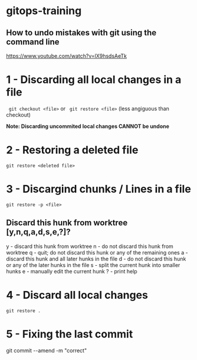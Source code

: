# gitops-training

## How to undo mistakes with git using the command line
https://www.youtube.com/watch?v=lX9hsdsAeTk

# 1 - Discarding all local changes in a file

``` git checkout <file>```
or
``` git restore <file>``` (less angiguous than checkout)

**Note: Discarding uncommited local changes CANNOT be undone**

# 2 - Restoring a deleted file

``` git restore <deleted file> ```

# 3 - Discargind chunks / Lines in a file

``` git restore -p <file> ```

## Discard this hunk from worktree [y,n,q,a,d,s,e,?]?
y - discard this hunk from worktree
n - do not discard this hunk from worktree
q - quit; do not discard this hunk or any of the remaining ones
a - discard this hunk and all later hunks in the file
d - do not discard this hunk or any of the later hunks in the file
s - split the current hunk into smaller hunks
e - manually edit the current hunk
? - print help

# 4 - Discard all local changes

``` git restore . ```

# 5 - Fixing the last commit

git commit --amend -m "correct"

